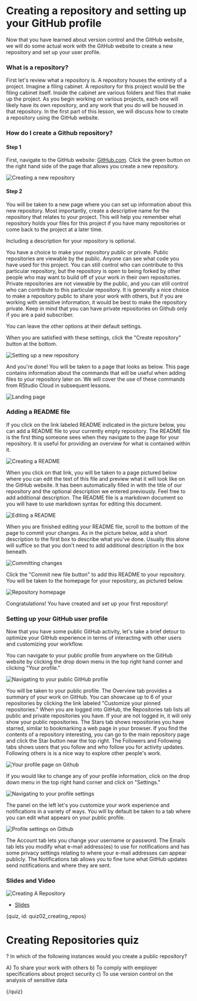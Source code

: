 # Creating a repository and setting up your GitHub profile

Now that you have learned about version control and the GitHub website, we will do some actual work with the GitHub website to create a new repository and set up your user profile.

### What is a repository?

First let's review what a repository is. A repository houses the entirety of a project. Imagine a filing cabinet. A repository for this project would be the filing cabinet itself. Inside the cabinet are various folders and files that make up the project. As you begin working on various projects, each one will likely have its own repository, and any work that you do will be housed in that repository. In the first part of this lesson, we will discuss how to create a repository using the GitHub website.

### How do I create a Github repository?

#### Step 1

First, navigate to the GitHub website: [GitHub.com](https://github.com/). Click the green button on the right hand side of the page that allows you create a new repository.

![Creating a new repository](images/02_creating_repos/02_githubbasics_creating_repos-2.png)

#### Step 2

You will be taken to a new page where you can set up information about this new repository. Most importantly, create a descriptive name for the repository that relates to your project. This will help you remember what repository holds your files for this project if you have many repositories or come back to the project at a later time.

Including a description for your repository is optional.

You have a choice to make your repository public or private. Public repositories are viewable by the public. Anyone can see what code you have used for this project. You can still control who can contribute to this particular repository, but the repository is open to being forked by other people who may want to build off of your work in their own repositories. Private repositories are not viewable by the public, and you can still control who can contribute to this particular repository. It is generally a nice choice to make a repository public to share your work with others, but if you are working with sensitive information, it would be best to make the repository private. Keep in mind that you can have private repositories on Github only if you are a paid subscriber. 

You can leave the other options at their default settings.

When you are satisfied with these settings, click the "Create repository" button at the bottom.

![Setting up a new repository](images/02_creating_repos/02_githubbasics_creating_repos-3.png)

And you're done! You will be taken to a page that looks as below. This page contains information about the commands that will be useful when adding files to your repository later on. We will cover the use of these commands from RStudio Cloud in subsequent lessons.

![Landing page](images/02_creating_repos/02_githubbasics_creating_repos-4.png)

### Adding a README file

If you click on the link labeled README indicated in the picture below, you can add a README file to your currently empty repository. The README file is the first thing someone sees when they navigate to the page for your repository. It is useful for providing an overview for what is contained within it.

![Creating a README](images/02_creating_repos/02_githubbasics_creating_repos-5.png)

When you click on that link, you will be taken to a page pictured below where you can edit the text of this file and preview what it will look like on the GitHub website. It has been automatically filled in with the title of our repository and the optional description we entered previously. Feel free to add additional description. The README file is a markdown document so you will have to use markdown syntax for editing this document.

![Editing a README](images/02_creating_repos/02_githubbasics_creating_repos-6.png)

When you are finished editing your README file, scroll to the bottom of the page to commit your changes. As in the picture below, add a short description to the first box to describe what you've done. Usually this alone will suffice so that you don't need to add additional description in the box beneath.

![Committing changes](images/02_creating_repos/02_githubbasics_creating_repos-7.png)

Click the "Commit new file button" to add this README to your repository. You will be taken to the homepage for your repository, as pictured below.

![Repository homepage](images/02_creating_repos/02_githubbasics_creating_repos-8.png)

Congratulations! You have created and set up your first repository!


### Setting up your GitHub user profile

Now that you have some public GitHub activity, let's take a brief detour to optimize your GitHub experience in terms of interacting with other users and customizing your workflow.

You can navigate to your public profile from anywhere on the GitHub website by clicking the drop down menu in the top right hand corner and clicking "Your profile."

![Navigating to your public GitHub profile](images/02_creating_repos/02_githubbasics_creating_repos-10.png)

You will be taken to your public profile. The Overview tab provides a summary of your work on GitHub. You can showcase up to 6 of your repositories by clicking the link labeled "Customize your pinned repositories." When you are logged into GitHub, the Repositories tab lists all public and private repositories you have. If your are not logged in, it will only show your public repositories. The Stars tab shows repositories you have starred, similar to bookmarking a web page in your browser. If you find the contents of a repository interesting, you can go to the main repository page and click the Star button near the top right. The Followers and Following tabs shows users that you follow and who follow you for activity updates. Following others is is a nice way to explore other people's work.

![Your profile page on Github](images/02_creating_repos/02_githubbasics_creating_repos-11.png)


If you would like to change any of your profile information, click on the drop down menu in the top right hand corner and click on "Settings."

![Navigating to your profile settings](images/02_creating_repos/02_githubbasics_creating_repos-12.png)


The panel on the left let's you customize your work experience and notifications in a variety of ways. You will by default be taken to a tab where you can edit what appears on your public profile.

![Profile settings on Github](images/02_creating_repos/02_githubbasics_creating_repos-13.png)


The Account tab lets you change your username or password. The Emails tab lets you modify what e-mail address(es) to use for notifications and has some privacy settings relating to where your e-mail addresses can appear publicly. The Notifications tab allows you to fine tune what GitHub updates send notifications and where they are sent.


### Slides and Video

![Creating A Repository]()

* [Slides](https://docs.google.com/presentation/d/1Dxf8VZi4RAf4BA8Xb__gbnTxFLIJKM-mxSy_BMA48DU/edit?usp=sharing)


{quiz, id: quiz02_creating_repos}

# Creating Repositories quiz

? In which of the following instances would you create a public repository?

A) To share your work with others
b) To comply with employer specifications about project security
c) To use version control on the analysis of sensitive data


{/quiz}

